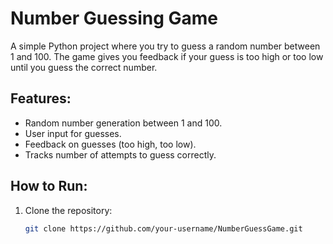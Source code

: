 # Number Guessing Game

A simple Python project where you try to guess a random number between 1 and 100. The game gives you feedback if your guess is too high or too low until you guess the correct number.

## Features:
- Random number generation between 1 and 100.
- User input for guesses.
- Feedback on guesses (too high, too low).
- Tracks number of attempts to guess correctly.

## How to Run:
1. Clone the repository:
   ```bash
   git clone https://github.com/your-username/NumberGuessGame.git
